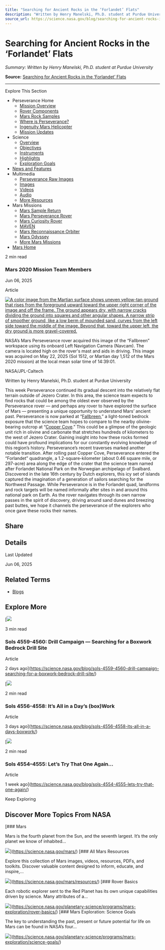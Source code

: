 ```yaml
---
title: "Searching for Ancient Rocks in the ‘Forlandet’ Flats"
description: "Written by Henry Manelski, Ph.D. student at Purdue University"
source_url: https://science.nasa.gov/blog/searching-for-ancient-rocks-in-the-forlandet-flats/
---
```


# Searching for Ancient Rocks in the ‘Forlandet’ Flats

*Summary: Written by Henry Manelski, Ph.D. student at Purdue University*

**Source:** [Searching for Ancient Rocks in the ‘Forlandet’ Flats](https://science.nasa.gov/blog/searching-for-ancient-rocks-in-the-forlandet-flats/)

---

Explore This Section

- Perseverance Home
  - [Mission Overview](https://science.nasa.gov/mission/mars-2020-perseverance/)
  - [Rover Components](https://science.nasa.gov/mission/mars-2020-perseverance/rover-components/)
  - [Mars Rock Samples](https://science.nasa.gov/mission/mars-2020-perseverance/mars-rock-samples/)
  - [Where is Perseverance?](https://science.nasa.gov/mission/mars-2020-perseverance/location-map/)
  - [Ingenuity Mars Helicopter](https://science.nasa.gov/mission/mars-2020-perseverance/ingenuity-mars-helicopter/)
  - [Mission Updates](https://science.nasa.gov/mission/mars-2020-perseverance/science-updates/)
- Science
  - [Overview](https://science.nasa.gov/mission/mars-2020-perseverance/science/)
  - [Objectives](https://science.nasa.gov/mission/mars-2020-perseverance/science-objectives/)
  - [Instruments](https://science.nasa.gov/mission/mars-2020-perseverance/science-instruments/)
  - [Highlights](https://science.nasa.gov/mission/mars-2020-perseverance/science-highlights/)
  - [Exploration Goals](https://science.nasa.gov/planetary-science/programs/mars-exploration/science-goals/)
- [News and Features](https://science.nasa.gov/mission/mars-2020-perseverance/stories/)
- Multimedia
  - [Perseverance Raw Images](https://mars.nasa.gov/mars2020/multimedia/raw-images/)
  - [Images](https://science.nasa.gov/mars/resources/?categories=1961&exclude_child_pages=false&layout=grid&listing_page=no&listing_page_category_id=1961&number_of_items=15&order=DESC&orderby=date&current_page=1&requesting_id=310905&science_only=false&show_content_type_tags=yes&show_excerpts=yes&show_pagination=true&show_readtime=no&show_thumbnails=yes&response_format=html&post_types=resource&search_query=perseverance&meta_fields=%7B%22types%22%3A%5B%22images%22%5D%7D)
  - [Videos](https://science.nasa.gov/mars/resources/?categories=1961&exclude_child_pages=false&layout=grid&listing_page=no&listing_page_category_id=1961&number_of_items=15&order=DESC&orderby=date&current_page=1&requesting_id=310905&science_only=false&show_content_type_tags=yes&show_excerpts=yes&show_pagination=true&show_readtime=no&show_thumbnails=yes&response_format=html&post_types=resource&search_query=perseverance&meta_fields=%7B%22types%22%3A%5B%22videos%22%5D%7D)
  - [Audio](https://science.nasa.gov/mars/resources/?categories=1961&exclude_child_pages=false&layout=grid&listing_page=no&listing_page_category_id=1961&number_of_items=15&order=DESC&orderby=date&current_page=1&requesting_id=310905&science_only=false&show_content_type_tags=yes&show_excerpts=yes&show_pagination=true&show_readtime=no&show_thumbnails=yes&response_format=html&post_types=resource&search_query=perseverance&meta_fields=%7B%22types%22%3A%5B%22audio%22%5D%7D)
  - [More Resources](https://science.nasa.gov/solar-system/resources/resource-packages/mars-resources/)
- Mars Missions
  - [Mars Sample Return](https://science.nasa.gov/mission/mars-sample-return/)
  - [Mars Perseverance Rover](https://science.nasa.gov/mission/mars-2020-perseverance/)
  - [Mars Curiosity Rover](https://science.nasa.gov/mission/msl-curiosity/)
  - [MAVEN](https://science.nasa.gov/mission/maven/)
  - [Mars Reconnaissance Orbiter](https://science.nasa.gov/mission/mars-reconnaissance-orbiter/)
  - [Mars Odyssey](https://science.nasa.gov/mission/odyssey/)
  - [More Mars Missions](https://science.nasa.gov/planetary-science/programs/mars-exploration/#missions)
- [Mars Home](https://science.nasa.gov/mars/)

2 min read

### Mars 2020 Mission Team Members

Jun 06, 2025

Article

[![A color image from the Martian surface shows uneven yellow-tan ground that rises from the foreground upward toward the upper right corner of the image and off the frame. The ground appears dry, with narrow cracks dividing the ground into squares and other angular shapes. A narrow strip of smoother ground, like a low berm of mounded sand, curves from the left side toward the middle of the image. Beyond that, toward the upper left, the dry ground is more gravel-covered.](https://assets.science.nasa.gov/dynamicimage/assets/science/missions/mars2020/2025/perseverance-rover-updates/Mars_Perseverance_NLF_1512_0801175461_522ECM_N0740000NCAM02512_04_195J.png?w=1288&h=968&fit=clip&crop=faces%2Cfocalpoint)](https://assets.science.nasa.gov/dynamicimage/assets/science/missions/mars2020/2025/perseverance-rover-updates/Mars_Perseverance_NLF_1512_0801175461_522ECM_N0740000NCAM02512_04_195J.png?w=1288&h=968&fit=clip&crop=faces%2Cfocalpoint)

NASA’s Mars Perseverance rover acquired this image of the “Fallbreen” workspace using its onboard Left Navigation Camera (Navcam). The camera is located high on the rover's mast and aids in driving. This image was acquired on May 22, 2025 (Sol 1512, or Martian day 1,512 of the Mars 2020 mission) at the local mean solar time of 14:39:01.

NASA/JPL-Caltech

Written by Henry Manelski, Ph.D. student at Purdue University

This week Perseverance continued its gradual descent into the relatively flat terrain outside of Jezero Crater. In this area, the science team expects to find rocks that could be among the oldest ever observed by the Perseverance rover — and perhaps any rover to have explored the surface of Mars — presenting a unique opportunity to understand Mars’ ancient past. Perseverance is now parked at “[Fallbreen](https://mars.nasa.gov/mars2020/multimedia/raw-images/NLF_1512_0801175461_522ECM_N0740000NCAM02512_04_195J),” a light-toned bedrock exposure that the science team hopes to compare to the nearby olivine-bearing outcrop at “[Copper Cove](https://science.nasa.gov/blog/a-dust-devil-photobombs-perseverance/).” This could be a glimpse of the geologic unit rich in olivine and carbonate that stretches hundreds of kilometers to the west of Jezero Crater. Gaining insight into how these rocks formed could have profound implications for our constantly evolving knowledge of this region’s history. Perseverance’s recent traverses marked another notable transition. After rolling past Copper Cove, Perseverance entered the “Forlandet” quadrangle, a 1.2-square-kilometer (about 0.46 square mile, or 297-acre) area along the edge of the crater that the science team named after Forlandet National Park on the Norwegian archipelago of Svalbard. Discovered in the late 16th century by Dutch explorers, this icy set of islands captured the imagination of a generation of sailors searching for the Northwest Passage. While Perseverance is in the Forlandet quad, landforms and rock targets will be named informally after sites in and around this national park on Earth. As the rover navigates through its own narrow passes in the spirit of discovery, driving around sand dunes and breezing past buttes, we hope it channels the perseverance of the explorers who once gave these rocks their names.

## Share

## Details

Last Updated

Jun 06, 2025

## Related Terms

- [Blogs](https://www.nasa.gov/nasa-blogs/)

## Explore More

[![](https://assets.science.nasa.gov/dynamicimage/assets/science/missions/msl/2025/curiosity-rover-updates/june/https___mars.nasa.gov_msl-raw-images_proj_msl_redops_ods_surface_sol_04558_opgs_edr_ncam_NLB_802135058EDR_F1161890NCAM00353M_.jpg?w=1024&h=1024&fit=clip&crop=faces%2Cfocalpoint)

3 min read

### Sols 4559-4560: Drill Campaign — Searching for a Boxwork Bedrock Drill Site

Article

2 days ago](https://science.nasa.gov/blog/sols-4559-4560-drill-campaign-searching-for-a-boxwork-bedrock-drill-site/)

[![](https://assets.science.nasa.gov/dynamicimage/assets/science/missions/msl/2025/curiosity-rover-updates/may/https___mars.nasa.gov_msl-raw-images_proj_msl_redops_ods_surface_sol_04558_opgs_edr_ncam_NRB_802135089EDR_F1161890NCAM00353M_.jpg?w=1024&h=1024&fit=clip&crop=faces%2Cfocalpoint)

2 min read

### Sols 4556-4558: It’s All in a Day’s (box)Work

Article

3 days ago](https://science.nasa.gov/blog/sols-4556-4558-its-all-in-a-days-boxwork/)

[![](https://assets.science.nasa.gov/dynamicimage/assets/science/missions/msl/2025/curiosity-rover-updates/may/https___mars.nasa.gov_msl-raw-images_proj_msl_redops_ods_surface_sol_04553_opgs_edr_fcam_FLB_801675793EDR_F1161596FHAZ00200M_.jpg?w=1024&h=1024&fit=clip&crop=faces%2Cfocalpoint)

2 min read

### Sols 4554–4555: Let’s Try That One Again…

Article

1 week ago](https://science.nasa.gov/blog/sols-4554-4555-lets-try-that-one-again/)

Keep Exploring

## Discover More Topics From NASA

[### Mars

Mars is the fourth planet from the Sun, and the seventh largest. It’s the only planet we know of inhabited…

![](https://science.nasa.gov/wp-content/uploads/2023/04/272_MarsInSight_poster-jpg.webp?w=1536)](https://science.nasa.gov/mars/)
[### All Mars Resources

Explore this collection of Mars images, videos, resources, PDFs, and toolkits. Discover valuable content designed to inform, educate, and inspire,…

![](https://assets.science.nasa.gov/dynamicimage/assets/science/psd/mars/resources/detail_files/2/5/25757_1-PIA24543-Curiositys-Selfie-at-Mont-Mercou-main-web.jpg?w=1200&h=792&fit=clip&crop=faces%2Cfocalpoint)](https://science.nasa.gov/mars/resources/)
[### Rover Basics

Each robotic explorer sent to the Red Planet has its own unique capabilities driven by science. Many attributes of a…

![](https://science.nasa.gov/wp-content/uploads/2024/02/mars-perseverance-si1-0045-0670932474-015ecm-n0031416srlc07021-000085j-e1720460405906.png?w=1197)](https://science.nasa.gov/planetary-science/programs/mars-exploration/rover-basics/)
[### Mars Exploration: Science Goals

The key to understanding the past, present or future potential for life on Mars can be found in NASA’s four…

![](https://assets.science.nasa.gov/dynamicimage/assets/science/psd/solar/2023/07/Color-enhanced_view_of_Jezero_crater_on_Mars.jpeg?w=1600&h=900&fit=clip&crop=faces%2Cfocalpoint)](https://science.nasa.gov/planetary-science/programs/mars-exploration/science-goals/)